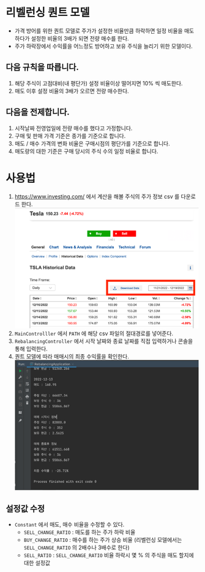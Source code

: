 # 리벨런싱 퀀트 모델
* 가격 방어를 위한 퀀트 모델로 주가가 설정한 비율만큼 하락하면 일정 비율을 매도하다가 설정한 비율의 3배가 되면 전량 매수를 한다.
* 주가 하락장에서 수익률을 어느정도 방어하고 보유 주식을 늘리기 위한 모델이다.

## 다음 규칙을 따릅니다.
1. 해당 주식이 고점대비(내 평단가) 설정 비율이상 떨어지면 10% 씩 매도한다.
2. 매도 이후 설정 비율의 3배가 오르면 전량 매수한다.

## 다음을 전제합니다.
1. 시작날짜 전영업일에 전량 매수를 했다고 가정합니다. 
2. 구매 및 판매 가격 기준은 종가를 기준으로 합니다.
3. 매도 / 매수 가격의 변화 비율은 구매시점의 평단가를 기준으로 합니다.
4. 매도량의 대한 기준은 구매 당시의 주식 수의 일정 비율로 합니다.

# 사용법
1. https://www.investing.com/ 에서 계산을 해볼 주식의 주가 정보 csv 를 다운로드 한다.
![img_1.png](img_1.png)
2. `MainControlller` 에서 `PATH` 에 해당 csv 파일의 절대경로를 넣어준다.
3. `RebalancingController` 에서 시작 날짜와 종료 날짜를 직접 입력하거나 콘솔을 통해 입력한다.
4. 퀀트 모델에 따라 매매시의 최종 수익률을 확인한다.<br>
![img.png](img.png)

## 설정값 수정
* `Constant` 에서 매도, 매수 비율을 수정할 수 있다.
  * `SELL_CHANGE_RATIO` : 매도를 하는 주가 하락 비율
  * `BUY_CHANGE_RATIO` : 매수를 하는 주가 상승 비율 (리벨런싱 모델에서는 `SELL_CHANGE_RATIO` 의 2배수나 3배수로 한다)
  * `SELL_RATIO` : `SELL_CHANGE_RATIO` 비율 하락시 몇 % 의 주식을 매도 할지에 대한 설정값